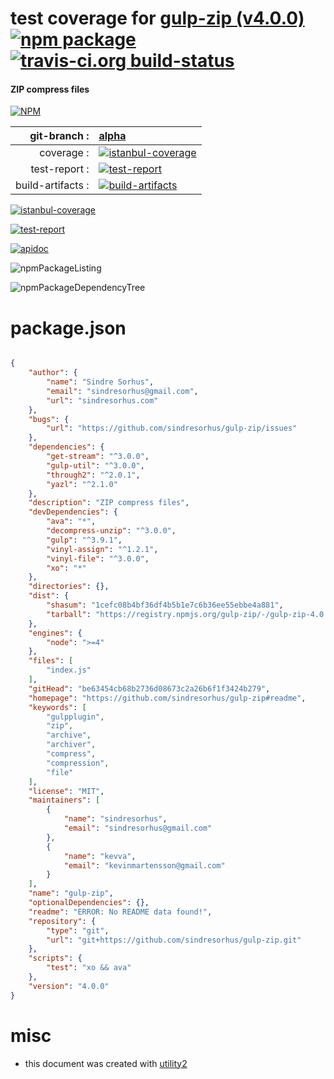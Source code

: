 # test coverage for  [gulp-zip (v4.0.0)](https://github.com/sindresorhus/gulp-zip#readme)  [![npm package](https://img.shields.io/npm/v/npmtest-gulp-zip.svg?style=flat-square)](https://www.npmjs.org/package/npmtest-gulp-zip) [![travis-ci.org build-status](https://api.travis-ci.org/npmtest/node-npmtest-gulp-zip.svg)](https://travis-ci.org/npmtest/node-npmtest-gulp-zip)
#### ZIP compress files

[![NPM](https://nodei.co/npm/gulp-zip.png?downloads=true)](https://www.npmjs.com/package/gulp-zip)

| git-branch : | [alpha](https://github.com/npmtest/node-npmtest-gulp-zip/tree/alpha)|
|--:|:--|
| coverage : | [![istanbul-coverage](https://npmtest.github.io/node-npmtest-gulp-zip/build/coverage.badge.svg)](https://npmtest.github.io/node-npmtest-gulp-zip/build/coverage.html/index.html)|
| test-report : | [![test-report](https://npmtest.github.io/node-npmtest-gulp-zip/build/test-report.badge.svg)](https://npmtest.github.io/node-npmtest-gulp-zip/build/test-report.html)|
| build-artifacts : | [![build-artifacts](https://npmtest.github.io/node-npmtest-gulp-zip/glyphicons_144_folder_open.png)](https://github.com/npmtest/node-npmtest-gulp-zip/tree/gh-pages/build)|

[![istanbul-coverage](https://npmtest.github.io/node-npmtest-gulp-zip/build/screenCapture.buildCustomOrg.browser.coverage.html.png)](https://npmtest.github.io/node-npmtest-gulp-zip/build/coverage.html/index.html)

[![test-report](https://npmtest.github.io/node-npmtest-gulp-zip/build/screenCapture.buildCustomOrg.browser.%252Fhome%252Ftravis%252Fbuild%252Fnpmtest%252Fnode-npmtest-gulp-zip%252Ftmp%252Fbuild%252Ftest-report.html.png)](https://npmtest.github.io/node-npmtest-gulp-zip/build/test-report.html)

[![apidoc](https://npmdoc.github.io/node-npmdoc-gulp-zip/build/screenCapture.buildApidoc.browser.%252Fhome%252Ftravis%252Fbuild%252Fnpmdoc%252Fnode-npmdoc-gulp-zip%252Ftmp%252Fbuild%252Fapidoc.html.png)](https://npmdoc.github.io/node-npmdoc-gulp-zip/build/apidoc.html)

![npmPackageListing](https://npmtest.github.io/node-npmtest-gulp-zip/build/screenCapture.npmPackageListing.svg)

![npmPackageDependencyTree](https://npmtest.github.io/node-npmtest-gulp-zip/build/screenCapture.npmPackageDependencyTree.svg)



# package.json

```json

{
    "author": {
        "name": "Sindre Sorhus",
        "email": "sindresorhus@gmail.com",
        "url": "sindresorhus.com"
    },
    "bugs": {
        "url": "https://github.com/sindresorhus/gulp-zip/issues"
    },
    "dependencies": {
        "get-stream": "^3.0.0",
        "gulp-util": "^3.0.0",
        "through2": "^2.0.1",
        "yazl": "^2.1.0"
    },
    "description": "ZIP compress files",
    "devDependencies": {
        "ava": "*",
        "decompress-unzip": "^3.0.0",
        "gulp": "^3.9.1",
        "vinyl-assign": "^1.2.1",
        "vinyl-file": "^3.0.0",
        "xo": "*"
    },
    "directories": {},
    "dist": {
        "shasum": "1cefc08b4bf36df4b5b1e7c6b36ee55ebbe4a881",
        "tarball": "https://registry.npmjs.org/gulp-zip/-/gulp-zip-4.0.0.tgz"
    },
    "engines": {
        "node": ">=4"
    },
    "files": [
        "index.js"
    ],
    "gitHead": "be63454cb68b2736d08673c2a26b6f1f3424b279",
    "homepage": "https://github.com/sindresorhus/gulp-zip#readme",
    "keywords": [
        "gulpplugin",
        "zip",
        "archive",
        "archiver",
        "compress",
        "compression",
        "file"
    ],
    "license": "MIT",
    "maintainers": [
        {
            "name": "sindresorhus",
            "email": "sindresorhus@gmail.com"
        },
        {
            "name": "kevva",
            "email": "kevinmartensson@gmail.com"
        }
    ],
    "name": "gulp-zip",
    "optionalDependencies": {},
    "readme": "ERROR: No README data found!",
    "repository": {
        "type": "git",
        "url": "git+https://github.com/sindresorhus/gulp-zip.git"
    },
    "scripts": {
        "test": "xo && ava"
    },
    "version": "4.0.0"
}
```



# misc
- this document was created with [utility2](https://github.com/kaizhu256/node-utility2)
